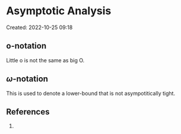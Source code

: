 # Asymptotic Analysis
Created: 2022-10-25 09:18

## o-notation
Little o is not the same as big O. 

## $\omega$-notation
This is used to denote a lower-bound that is not asympotitically tight. 

## References
1. 